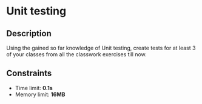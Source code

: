 # Unit testing

## Description
Using the gained so far knowledge of Unit testing, create tests for at least 3 of your classes from all the classwork exercises till now.

## Constraints
- Time limit: **0.1s**
- Memory limit: **16MB**

